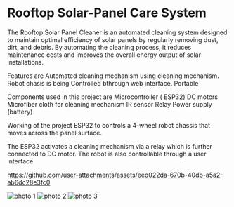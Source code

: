 # Rooftop Solar-Panel Care System
The Rooftop Solar Panel Cleaner is an automated cleaning system designed to maintain optimal efficiency of solar panels by regularly removing dust, dirt, and debris. By automating the cleaning process, it reduces maintenance costs and improves the overall energy output of solar installations.

Features are
Automated cleaning mechanism using cleaning mechanism.
Robot chasis is being Controlled bthrough web interface.
Portable


Components used in this project are
Microcontroller ( ESP32)
DC motors
Microfiber cloth for cleaning mechanism
IR sensor
Relay
Power supply (battery)

Working of the project 
ESP32 to controls a 4-wheel robot chassis that moves across the panel surface. 

The ESP32 activates a cleaning mechanism via a relay which is further connected to DC motor.
The robot is also controllable through a user interface 

https://github.com/user-attachments/assets/eed022da-670b-40db-a5a2-ab6dc28e3fc0


![photo 1](https://github.com/user-attachments/assets/6c0d64d2-2d70-4a90-a66e-678df6917754)
![photo 2](https://github.com/user-attachments/assets/8ea07bc5-279d-44f9-a7c0-a370f6cb2175)
![photo 3](https://github.com/user-attachments/assets/01444a6b-e906-4361-95ae-e6a6ca5f2b56)
